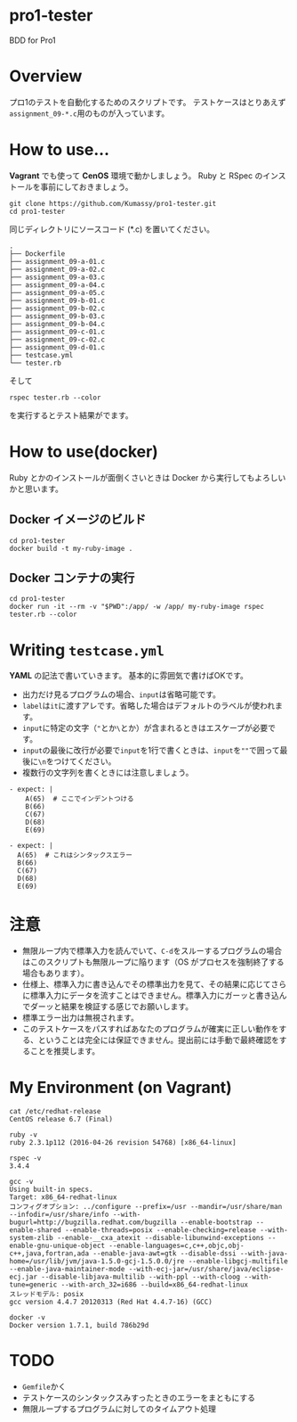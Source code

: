 # pro1-tester
BDD for Pro1

# Overview
プロ1のテストを自動化するためのスクリプトです。
テストケースはとりあえず`assignment_09-*.c`用のものが入っています。

# How to use...
**Vagrant** でも使って **CenOS** 環境で動かしましょう。
Ruby と RSpec のインストールを事前にしておきましょう。

```
git clone https://github.com/Kumassy/pro1-tester.git
cd pro1-tester
```

同じディレクトリにソースコード (*.c) を置いてください。
```
.
├── Dockerfile
├── assignment_09-a-01.c
├── assignment_09-a-02.c
├── assignment_09-a-03.c
├── assignment_09-a-04.c
├── assignment_09-a-05.c
├── assignment_09-b-01.c
├── assignment_09-b-02.c
├── assignment_09-b-03.c
├── assignment_09-b-04.c
├── assignment_09-c-01.c
├── assignment_09-c-02.c
├── assignment_09-d-01.c
├── testcase.yml
└── tester.rb
```
そして
```
rspec tester.rb --color
```
を実行するとテスト結果がでます。

# How to use(docker)
Ruby とかのインストールが面倒くさいときは Docker から実行してもよろしいかと思います。

## Docker イメージのビルド
```
cd pro1-tester
docker build -t my-ruby-image .
```

## Docker コンテナの実行
```
cd pro1-tester
docker run -it --rm -v "$PWD":/app/ -w /app/ my-ruby-image rspec tester.rb --color
```

# Writing `testcase.yml`
**YAML** の記法で書いていきます。
基本的に雰囲気で書けばOKです。

- 出力だけ見るプログラムの場合、`input`は省略可能です。
- `label`は`it`に渡すアレです。省略した場合はデフォルトのラベルが使われます。
- `input`に特定の文字（`"`とか`\`とか）が含まれるときはエスケープが必要です。
- `input`の最後に改行が必要で`input`を1行で書くときは、`input`を`""`で囲って最後に`\n`をつけてください。
- 複数行の文字列を書くときには注意しましょう。

```
- expect: |
    A(65)  # ここでインデントつける
    B(66)
    C(67)
    D(68)
    E(69)

```
```
- expect: |
  A(65)  # これはシンタックスエラー
  B(66)
  C(67)
  D(68)
  E(69)

```

# 注意
- 無限ループ内で標準入力を読んでいて、`C-d`をスルーするプログラムの場合はこのスクリプトも無限ループに陥ります（OS がプロセスを強制終了する場合もあります）。
- 仕様上、標準入力に書き込んでその標準出力を見て、その結果に応じてさらに標準入力にデータを流すことはできません。標準入力にガーッと書き込んでダーッと結果を検証する感じでお願いします。
- 標準エラー出力は無視されます。
- このテストケースをパスすればあなたのプログラムが確実に正しい動作をする、ということは完全には保証できません。提出前には手動で最終確認をすることを推奨します。

# My Environment (on Vagrant)
```
cat /etc/redhat-release 
CentOS release 6.7 (Final)
```
```
ruby -v
ruby 2.3.1p112 (2016-04-26 revision 54768) [x86_64-linux]
```
```
rspec -v
3.4.4
```
```
gcc -v
Using built-in specs.
Target: x86_64-redhat-linux
コンフィグオプション: ../configure --prefix=/usr --mandir=/usr/share/man --infodir=/usr/share/info --with-bugurl=http://bugzilla.redhat.com/bugzilla --enable-bootstrap --enable-shared --enable-threads=posix --enable-checking=release --with-system-zlib --enable-__cxa_atexit --disable-libunwind-exceptions --enable-gnu-unique-object --enable-languages=c,c++,objc,obj-c++,java,fortran,ada --enable-java-awt=gtk --disable-dssi --with-java-home=/usr/lib/jvm/java-1.5.0-gcj-1.5.0.0/jre --enable-libgcj-multifile --enable-java-maintainer-mode --with-ecj-jar=/usr/share/java/eclipse-ecj.jar --disable-libjava-multilib --with-ppl --with-cloog --with-tune=generic --with-arch_32=i686 --build=x86_64-redhat-linux
スレッドモデル: posix
gcc version 4.4.7 20120313 (Red Hat 4.4.7-16) (GCC) 
```
```
docker -v
Docker version 1.7.1, build 786b29d
```

# TODO
- `Gemfile`かく
- テストケースのシンタックスみすったときのエラーをまともにする
- 無限ループするプログラムに対してのタイムアウト処理
